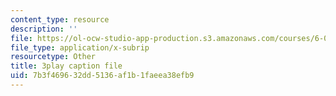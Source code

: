 ```yaml
---
content_type: resource
description: ''
file: https://ol-ocw-studio-app-production.s3.amazonaws.com/courses/6-004-computation-structures-spring-2017/7b3f469632dd5136af1b1faeea38efb9_1shiN7898cc.vtt
file_type: application/x-subrip
resourcetype: Other
title: 3play caption file
uid: 7b3f4696-32dd-5136-af1b-1faeea38efb9
---
```


